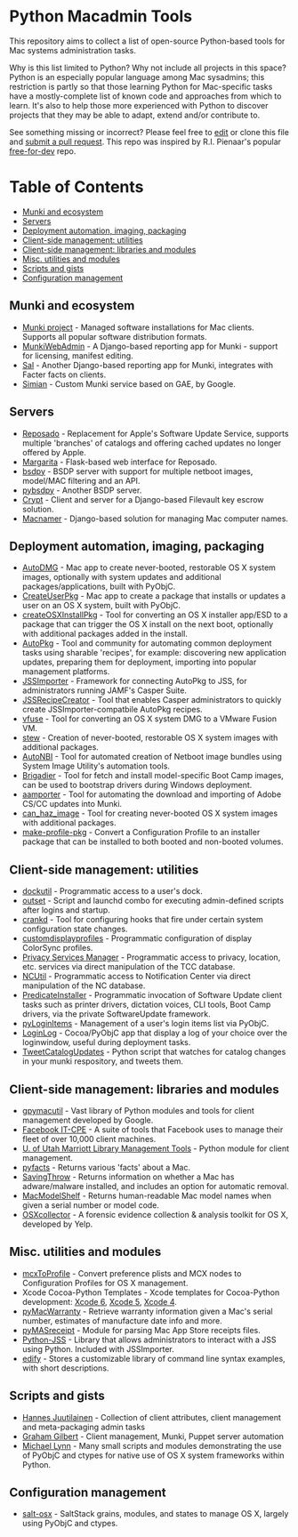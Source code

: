 # Python Macadmin Tools

This repository aims to collect a list of open-source Python-based tools for Mac systems administration tasks.

Why is this list limited to Python? Why not include all projects in this space? Python is an especially popular language among Mac sysadmins; this restriction is partly so that those learning Python for Mac-specific tasks have a mostly-complete list of known code and approaches from which to learn. It's also to help those more experienced with Python to discover projects that they may be able to adapt, extend and/or contribute to.

See something missing or incorrect? Please feel free to [edit](https://github.com/timsutton/python-macadmin-tools/edit/master/README.md) or clone this file and [submit a pull request](https://github.com/timsutton/python-macadmin-tools/pulls). This repo was inspired by R.I. Pienaar's popular [free-for-dev](https://github.com/ripienaar/free-for-dev) repo.

Table of Contents
=================

* [Munki and ecosystem](#munki-and-ecosystem)
* [Servers](#servers)
* [Deployment automation, imaging, packaging](#deployment-automation-imaging-packaging)
* [Client-side management: utilities](#client-side-management-utilities)
* [Client-side management: libraries and modules](#client-side-management-libraries-and-modules)
* [Misc. utilities and modules](#misc-utilities-and-modules)
* [Scripts and gists](#scripts-and-gists)
* [Configuration management](#configuration-management)

## Munki and ecosystem
* [Munki project](https://github.com/munki/munki) - Managed software installations for Mac clients. Supports all popular software distribution formats.
* [MunkiWebAdmin](https://github.com/munki/munkiwebadmin) - A Django-based reporting app for Munki - support for licensing, manifest editing.
* [Sal](https://github.com/salsoftware/sal) - Another Django-based reporting app for Munki, integrates with Facter facts on clients.
* [Simian](https://github.com/google/simian) - Custom Munki service based on GAE, by Google.

## Servers

* [Reposado](https://github.com/wdas/reposado) - Replacement for Apple's Software Update Service, supports multiple 'branches' of catalogs and offering cached updates no longer offered by Apple.
* [Margarita](https://github.com/jessepeterson/margarita) - Flask-based web interface for Reposado.
* [bsdpy](https://bitbucket.org/bruienne/bsdpy) - BSDP server with support for multiple netboot images, model/MAC filtering and an API.
* [pybsdpy](https://github.com/cabal95/pybsdp) - Another BSDP server.
* [Crypt](https://github.com/grahamgilbert/Crypt) - Client and server for a Django-based Filevault key escrow solution.
* [Macnamer](https://github.com/grahamgilbert/macnamer) - Django-based solution for managing Mac computer names.

## Deployment automation, imaging, packaging

* [AutoDMG](https://github.com/MagerValp/AutoDMG) - Mac app to create never-booted, restorable OS X system images, optionally with system updates and additional packages/applications, built with PyObjC.
* [CreateUserPkg](https://github.com/MagerValp/CreateUserPkg) - Mac app to create a package that installs or updates a user on an OS X system, built with PyObjC.
* [createOSXInstallPkg](https://github.com/munki/createOSXInstallPkg) - Tool for converting an OS X installer app/ESD to a package that can trigger the OS X install on the next boot, optionally with additional packages added in the install.
* [AutoPkg](https://github.com/autopkg/autopkg) - Tool and community for automating common deployment tasks using sharable 'recipes', for example: discovering new application updates, preparing them for deployment, importing into popular management platforms.
* [JSSImporter](https://github.com/sheagcraig/JSSImporter) - Framework for connecting AutoPkg to JSS, for administrators running JAMF's Casper Suite.
* [JSSRecipeCreator](https://github.com/sheagcraig/JSSRecipeCreator) - Tool that enables Casper administrators to quickly create JSSImporter-compatbile AutoPkg recipes.
* [vfuse](https://github.com/chilcote/vfuse) - Tool for converting an OS X system DMG to a VMware Fusion VM.
* [stew](https://github.com/chilcote/stew) - Creation of never-booted, restorable OS X system images with additional packages.
* [AutoNBI](https://bitbucket.org/bruienne/autonbi) - Tool for automated creation of Netboot image bundles using System Image Utility's automation tools.
* [Brigadier](https://github.com/timsutton/brigadier) - Tool for fetch and install model-specific Boot Camp images, can be used to bootstrap drivers during Windows deployment.
* [aamporter](https://github.com/timsutton/aamporter) - Tool for automating the download and importing of Adobe CS/CC updates into Munki.
* [can_haz_image](https://github.com/google/macops) - Tool for creating never-booted OS X system images with additional packages.
* [make-profile-pkg](https://github.com/timsutton/make-profile-pkg) - Convert a Configuration Profile to an installer package that can be installed to both booted and non-booted volumes.

## Client-side management: utilities

* [dockutil](https://github.com/kcrawford/dockutil) - Programmatic access to a user's dock.
* [outset](https://github.com/chilcote/outset) - Script and launchd combo for executing admin-defined scripts after logins and startup.
* [crankd](https://github.com/google/macops) - Tool for configuring hooks that fire under certain system configuration state changes.
* [customdisplayprofiles](https://github.com/timsutton/customdisplayprofiles) - Programmatic configuration of display ColorSync profiles.
* [Privacy Services Manager](https://github.com/univ-of-utah-marriott-library-apple/privacy_services_manager) - Programmatic access to privacy, location, etc. services via direct manipulation of the TCC database.
* [NCUtil](https://github.com/jacobsalmela/NCutil) - Programmatic access to Notification Center via direct manipulation of the NC database.
* [PredicateInstaller](https://github.com/mkuron/PredicateInstaller) - Programmatic invocation of Software Update client tasks such as printer drivers, dictation voices, CLI tools, Boot Camp drivers, via the private SoftwareUpdate framework.
* [pyLoginItems](https://github.com/pudquick/pyLoginItems) - Management of a user's login items list via PyObjC.
* [LoginLog](https://github.com/MagerValp/LoginLog) - Cocoa/PyObjC app that display a log of your choice over the loginwindow, useful during deployment tasks.
* [TweetCatalogUpdates](https://github.com/binkleybloom/tweetCatalogUpdates) - Python script that watches for catalog changes in your munki respository, and tweets them.

## Client-side management: libraries and modules

* [gpymacutil](https://github.com/google/macops) - Vast library of Python modules and tools for client management developed by Google.
* [Facebook IT-CPE](https://github.com/facebook/IT-CPE) - A suite of tools that Facebook uses to manage their fleet of over 10,000 client machines.
* [U. of Utah Marriott Library Management Tools](https://github.com/univ-of-utah-marriott-library-apple/management_tools) - Python module for client management.
* [pyfacts](https://github.com/chilcote/pyfacts) - Returns various 'facts' about a Mac.
* [SavingThrow](https://github.com/sheagcraig/SavingThrow) - Returns information on whether a Mac has adware/malware installed, and includes an option for automatic removal.
* [MacModelShelf](https://github.com/MagerValp/MacModelShelf) - Returns human-readable Mac model names when given a serial number or model code.
* [OSXcollector](https://github.com/Yelp/osxcollector) - A forensic evidence collection & analysis toolkit for OS X, developed by Yelp.

## Misc. utilities and modules

* [mcxToProfile](https://github.com/timsutton/mcxToProfile) - Convert preference plists and MCX nodes to Configuration Profiles for OS X management.
* Xcode Cocoa-Python Templates - Xcode templates for Cocoa-Python development: [Xcode 6](https://github.com/gregneagle/Xcode6CocoaPythonTemplates), [Xcode 5](https://github.com/gregneagle/Xcode5CocoaPythonTemplates), [Xcode 4](https://github.com/gregneagle/Xcode4CocoaPythonTemplates).
* [pyMacWarranty](https://github.com/pudquick/pyMacWarranty) - Retrieve warranty information given a Mac's serial number, estimates of manufacture date info and more.
* [pyMASreceipt](https://github.com/pudquick/pyMASreceipt) - Module for parsing Mac App Store receipts files.
* [Python-JSS](https://github.com/sheagcraig/python-jss) - Library that allows administrators to interact with a JSS using Python. Included with JSSImporter.
* [edify](https://github.com/chilcote/edify) - Stores a customizable library of command line syntax examples, with short descriptions.

## Scripts and gists

* [Hannes Juutilainen](https://github.com/hjuutilainen/adminscripts) - Collection of client attributes, client management and meta-packaging admin tasks
* [Graham Gilbert](https://github.com/grahamgilbert/macscripts) - Client management, Munki, Puppet server automation
* [Michael Lynn](https://gist.github.com/pudquick) - Many small scripts and modules demonstrating the use of PyObjC and ctypes for native use of OS X system frameworks within Python.

## Configuration management
* [salt-osx](https://github.com/mosen/salt-osx) - SaltStack grains, modules, and states to manage OS X, largely using PyObjC and ctypes.
